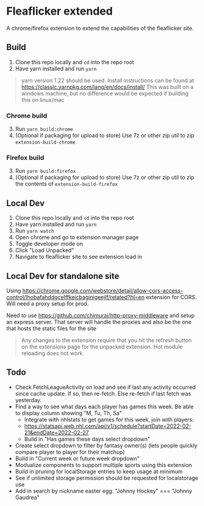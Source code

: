 # Fleaflicker extended

A chrome/firefox extension to extend the capabilities of the fleaflicker site.

## Build

1. Clone this repo locally and `cd` into the repo root
2. Have yarn installed and run `yarn`

> yarn version 1.22 should be used. Install instructions can be found at https://classic.yarnpkg.com/lang/en/docs/install/
> This was built on a windows machine, but no difference would be expected if building this on linux/mac

### Chrome build
3. Run `yarn build:chrome`
4. (Optional if packaging for upload to store) Use 7z or other zip util to zip `extension-build-chrome`

### Firefox build
3. Run `yarn build:firefox`
4. (Optional if packaging for upload to store) Use 7z or other zip util to zip the contents of `extension-build-firefox`

## Local Dev

1. Clone this repo locally and `cd` into the repo root
2. Have yarn installed and run `yarn`
3. Run `yarn watch`
4. Open chrome and go to extension manager page
5. Toggle developer mode on
6. Click "Load Unpacked"
7. Navigate to fleaflicker site to see extension load in

## Local Dev for standalone site
Using https://chrome.google.com/webstore/detail/allow-cors-access-control/lhobafahddgcelffkeicbaginigeejlf/related?hl=en extension for CORS. Will need a proxy setup for prod.

Need to use https://github.com/chimurai/http-proxy-middleware and setup an express server. That server will handle the proxies and also be the one that hosts the static files for the site

>
> Any changes to the extension require that you hit the refresh button on the extensions page for the unpacked extension. Hot module reloading does not work.
>

## Todo
- Check FetchLeagueActivity on load and see if last any activity occurred since cache update. If so, then re-fetch. Else re-fetch if last fetch was yesterday.
- Find a way to see what days each player has games this week. Be able to display column showing "M, Tu, Th, Sa"
  - Integrate with nhlstats to get games for this week, join with players:
  - https://statsapi.web.nhl.com/api/v1/schedule?startDate=2022-02-21&endDate=2022-02-27
  - Build in "Has games these days select dropdown"
- Create select dropdown to filter by fantasy owner(s) (lets people quickly compare player to player for their matchup)
- Build in "Current week or future week dropdown"
- Modualize components to support multiple sports using this extension
- Build in pruning for localStorage entries to keep usage at minimum
- See if unlimited storage permission should be requested for localstorage use
- Add in search by nickname easter egg. "Johnny Hockey" === "Johnny Gaudrea"
